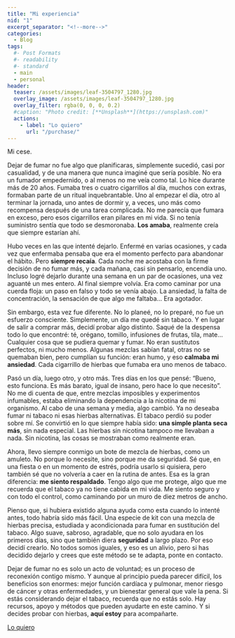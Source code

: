 ```yaml
---
title: "Mi experiencia"
nid: "1"
excerpt_separator: "<!--more-->"
categories:
  - Blog
tags:
  #- Post Formats
  #- readability
  #- standard
  - main
  - personal
header:
  teaser: /assets/images/leaf-3504797_1280.jpg
  overlay_image: /assets/images/leaf-3504797_1280.jpg
  overlay_filter: rgba(0, 0, 0, 0.2)
  #caption: "Photo credit: [**Unsplash**](https://unsplash.com)"
  actions:
    - label: "Lo quiero"
      url: "/purchase/"
---
```

Mi cese.

<!--more-->

Dejar de fumar no fue algo que planificaras, simplemente sucedió, casi por casualidad, y de una manera que nunca imaginé que sería posible. No era un fumador empedernido, o al menos no me veía como tal. Lo hice durante más de 20 años. Fumaba tres o cuatro cigarrillos al día, muchos con extras, formaban parte de un ritual inquebrantable. Uno al empezar el día, otro al terminar la jornada, uno antes de dormir y, a veces, uno más como recompensa después de una tarea complicada. No me parecía que fumara en exceso, pero esos cigarrillos eran pilares en mi vida. Si no tenía suministro sentía que todo se desmoronaba. **Los amaba**, realmente creía que siempre estarían ahí.

Hubo veces en las que intenté dejarlo. Enfermé en varias ocasiones, y cada vez que enfermaba pensaba que era el momento perfecto para abandonar el hábito. Pero **siempre recaía**. Cada noche me acostaba con la firme decisión de no fumar más, y cada mañana, casi sin pensarlo, encendía uno. Incluso logré dejarlo durante una semana en un par de ocasiones, una vez aguanté un mes entero. Al final siempre volvía. Era como caminar por una cuerda floja: un paso en falso y todo se venía abajo. La ansiedad, la falta de concentración, la sensación de que algo me faltaba… Era agotador.

Sin embargo, esta vez fue diferente. No lo planeé, no lo preparé, no fue un esfuerzo consciente. Simplemente, un día me quedé sin tabaco. Y en lugar de salir a comprar más, decidí probar algo distinto. Saqué de la despensa todo lo que encontré: té, orégano, tomillo, infusiones de frutas, tila, mate… Cualquier cosa que se pudiera quemar y fumar. No eran sustitutos perfectos, ni mucho menos. Algunas mezclas sabían fatal, otras no se quemaban bien, pero cumplían su función: eran humo, y eso **calmaba mi ansiedad**. Cada cigarrillo de hierbas que fumaba era uno menos de tabaco.

Pasó un día, luego otro, y otro más. Tres días en los que pensé: “Bueno, esto funciona. Es más barato, igual de insano, pero hace lo que necesito”. No me di cuenta de que, entre mezclas imposibles y experimentos infumables, estaba eliminando la dependencia a la nicotina de mi organismo. Al cabo de una semana y media, algo cambió. Ya no deseaba fumar ni tabaco ni esas hierbas alternativas. El tabaco perdió su poder sobre mí. Se convirtió en lo que siempre había sido: **una simple planta seca más**, sin nada especial. Las hierbas sin nicotina tampoco me llevaban a nada. Sin nicotina, las cosas se mostraban como realmente eran.

Ahora, llevo siempre conmigo un bote de mezcla de hierbas, como un amuleto. No porque lo necesite, sino porque me da seguridad. Sé que, en una fiesta o en un momento de estrés, podría usarlo si quisiera, pero también sé que no volvería a caer en la rutina de antes. Esa es la gran diferencia: **me siento respaldado**. Tengo algo que me protege, algo que me recuerda que el tabaco ya no tiene cabida en mi vida. Me siento seguro y con todo el control, como caminando por un muro de diez metros de ancho.

Pienso que, si hubiera existido alguna ayuda como esta cuando lo intenté antes, todo habría sido más fácil. Una especie de kit con una mezcla de hierbas precisa, estudiada y acondicionada para fumar en sustitución del tabaco. Algo suave, sabroso, agradable, que no solo ayudara en los primeros días, sino que también diera **seguridad** a largo plazo. Por eso decidí crearlo. No todos somos iguales, y eso es un alivio, pero si has decidido dejarlo y crees que este método se te adapta, ponte en contacto.

Dejar de fumar no es solo un acto de voluntad; es un proceso de reconexión contigo mismo. Y aunque al principio pueda parecer difícil, los beneficios son enormes: mejor función cardíaca y pulmonar, menor riesgo de cáncer y otras enfermedades, y un bienestar general que vale la pena. Si estás considerando dejar el tabaco, recuerda que no estás solo. Hay recursos, apoyo y métodos que pueden ayudarte en este camino. Y si decides probar con hierbas, **aquí estoy** para acompañarte.


[Lo quiero](/purchase/)
